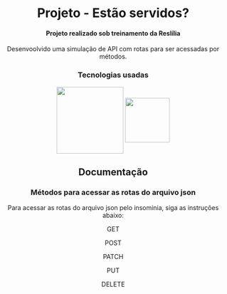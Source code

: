 <div>
 <h1 align="center">Projeto - Estão servidos?</h1>
 <h4 align="center">Projeto realizado sob treinamento da Reslília</h4>
 <p align="center">Desenvoolvido uma simulação de API com rotas para ser acessadas por métodos.</p>
 </div>

<div align="center" display="flex" padding="10px">
 <h3 align="center">Tecnologias usadas</h3>
 <img width="150px" align="center" src="https://miro.medium.com/max/930/0*MNVJq_8e0SJoqZb5.jpg">
 <img width="100px" align="center" src="https://png.pngtree.com/png-vector/20190412/ourmid/pngtree-json-file-document-icon-png-image_932187.jpg">
</div>

<div align="center" display="flex" justify-content="center" flex-direction="column">
  <h2 align="center">Documentação</h2>
  <h3 align="center">Métodos para acessar as rotas do arquivo json</h3>
  <p align="center">Para acessar as rotas do arquivo json pelo insominia, siga as instruções abaixo:</p>
  <section>
      <div>
         <p text-size="22px">GET</p>
         <p></p>
      </div>
      <div>
         <p text-size="22px">POST</p>
         <p></p>
      </div>
      <div>
         <p text-size="22px">PATCH</p>
         <p></p>
      </div>
      <div>
         <p text-size="22px">PUT</p>
         <p></p>
      </div>
      <div>
         <p text-size="22px">DELETE</p>
         <p></p>
      </div>
   </section>
</div>
  
